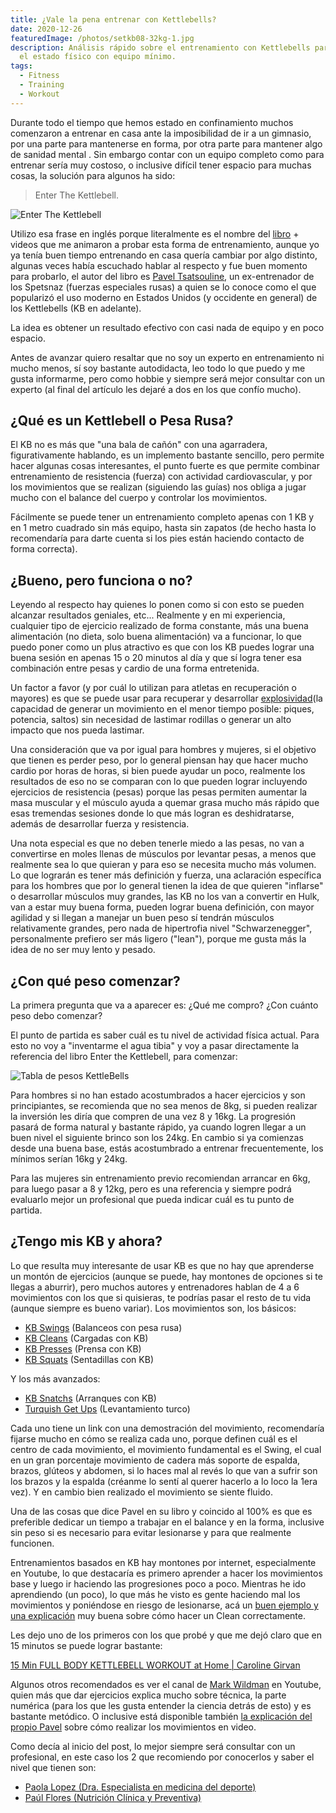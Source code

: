 ```yaml
---
title: ¿Vale la pena entrenar con Kettlebells?
date: 2020-12-26
featuredImage: /photos/setkb08-32kg-1.jpg
description: Análisis rápido sobre el entrenamiento con Kettlebells para mejorar
  el estado físico con equipo mínimo.
tags:
  - Fitness
  - Training
  - Workout
---
```

Durante todo el tiempo que hemos estado en confinamiento muchos comenzaron a entrenar en casa ante la imposibilidad de ir a un gimnasio, por una parte para mantenerse en forma, por otra parte para mantener algo de sanidad mental .  Sin embargo contar con un equipo completo como para entrenar sería muy costoso, o inclusive difícil tener espacio para muchas cosas, la solución para algunos ha sido:

> Enter The Kettlebell.

![Enter The Kettlebell](/photos/enter-kb-small.jpg "Enter The Kettlebell by Pavel Tsatsouline")

Utilizo esa frase en inglés porque literalmente es el nombre del [libro](https://www.amazon.com/dp/B004XIZK5K/) + videos que me animaron a probar esta forma de entrenamiento, aunque yo ya tenía buen tiempo entrenando en casa quería cambiar por algo distinto, algunas veces había escuchado hablar al respecto y fue buen momento para probarlo, el autor del libro es [Pavel Tsatsouline](https://en.wikipedia.org/wiki/Pavel_Tsatsouline), un ex-entrenador de los Spetsnaz (fuerzas especiales rusas) a quien se lo conoce como el que popularizó el uso moderno en Estados Unidos (y occidente en general) de los Kettlebells (KB en adelante).

La idea es obtener un resultado efectivo con casi nada de equipo y en poco espacio.

Antes de avanzar quiero resaltar que no soy un experto en entrenamiento ni mucho menos, sí soy bastante autodidacta, leo todo lo que puedo y me gusta informarme, pero como hobbie y siempre será mejor consultar con un experto (al final del artículo les dejaré a dos en los que confío mucho).

## ¿Qué es un Kettlebell o Pesa Rusa?

El KB no es más que "una bala de cañón" con una agarradera, figurativamente hablando, es un implemento bastante sencillo, pero permite hacer algunas cosas interesantes, el punto fuerte es que permite combinar entrenamiento de resistencia (fuerza) con actividad cardiovascular, y por los movimientos que se realizan (siguiendo las guías) nos obliga a jugar mucho con el balance del cuerpo y controlar los movimientos.

Fácilmente se puede tener un entrenamiento completo apenas con 1 KB y en 1 metro cuadrado sin más equipo, hasta sin zapatos (de hecho hasta lo recomendaría para darte cuenta si los pies están haciendo contacto de forma correcta).

## ¿Bueno, pero funciona o no?

Leyendo al respecto hay quienes lo ponen como si con esto se pueden alcanzar resultados geniales, etc... Realmente y en mi experiencia, cualquier tipo de ejercicio realizado de forma constante, más una buena alimentación (no dieta, solo buena alimentación) va a funcionar, lo que puedo poner como un plus atractivo es que con los KB puedes lograr una buena sesión en apenas 15 o 20 minutos al día y que sí logra tener esa combinación entre pesas y cardio de una forma entretenida.

Un factor a favor (y por cuál lo utilizan para atletas en recuperación o mayores) es que se puede usar para recuperar y desarrollar [explosividad](https://www.hombremoderno.es/fuerza-explosiva-b05-1304_1-1307/)(la capacidad de generar un movimiento en el menor tiempo posible: piques, potencia, saltos) sin necesidad de lastimar rodillas o generar un alto impacto que nos pueda lastimar.

Una consideración que va por igual para hombres y mujeres, si el objetivo que tienen es perder peso, por lo general piensan hay que hacer mucho cardio por horas de horas, si bien puede ayudar un poco, realmente los resultados de eso no se comparan con lo que pueden lograr incluyendo ejercicios de resistencia (pesas) porque las pesas permiten aumentar la masa muscular y el músculo ayuda a quemar grasa mucho más rápido que esas tremendas sesiones donde lo que más logran es deshidratarse, además de desarrollar fuerza y resistencia.

Una nota especial es que no deben tenerle miedo a las pesas, no van a convertirse en moles llenas de músculos por levantar pesas, a menos que realmente sea lo que quieran y para eso se necesita mucho más volumen.  Lo que lograrán es tener más definición y fuerza, una aclaración específica para los hombres que por lo general tienen la idea de que quieren "inflarse" o desarrollar músculos muy grandes, las KB no los van a convertir en Hulk, van a estar muy buena forma, pueden lograr buena definición, con mayor agilidad y si llegan a manejar un buen peso sí tendrán músculos relativamente grandes, pero nada de hipertrofia nivel "Schwarzenegger", personalmente prefiero ser más ligero ("lean"), porque me gusta más la idea de no ser muy lento y pesado.

## ¿Con qué peso comenzar?

La primera pregunta que va a aparecer es: ¿Qué me compro? ¿Con cuánto peso debo comenzar?

El punto de partida es saber cuál es tu nivel de actividad física actual.  Para esto no voy a "inventarme  el agua tibia" y voy a pasar directamente la referencia del libro Enter the Kettlebell, para comenzar:

![Tabla de pesos KettleBells](/photos/screen-shot-2020-12-26-at-01.11.20.png "Tabla de pesos KettleBells")

Para hombres si no han estado acostumbrados a hacer ejercicios y son principiantes, se recomienda que no sea menos de 8kg, si pueden realizar la inversión les diría que compren de una vez 8 y 16kg.   La progresión pasará de forma natural y bastante rápido, ya cuando logren llegar a un buen nivel el siguiente brinco son los 24kg.  En cambio si ya comienzas desde una buena base, estás acostumbrado a entrenar frecuentemente, los mínimos serían 16kg y 24kg.

Para las mujeres sin entrenamiento previo recomiendan arrancar en 6kg, para luego pasar a 8 y 12kg, pero es una referencia y siempre podrá evaluarlo mejor un profesional que pueda indicar cuál es tu punto de partida.

## ¿Tengo mis KB y ahora?

Lo que resulta muy interesante de usar KB es que no hay que aprenderse un montón de ejercicios (aunque se puede, hay montones de opciones si te llegas a aburrir), pero muchos autores y entrenadores hablan de 4 a 6 movimientos con los que si quisieras, te podrías pasar el resto de tu vida (aunque siempre es bueno variar).  Los movimientos son, los básicos:

* [KB Swings](https://www.youtube.com/watch?v=GYHbu2LRqD0) (Balanceos con pesa rusa)
* [KB Cleans](https://www.youtube.com/watch?v=ZuTKcP6vtfI) (Cargadas con KB)
* [KB Presses](https://www.youtube.com/watch?v=48qvCvJJr8Y) (Prensa con KB)
* [KB Squats](https://www.youtube.com/watch?v=3wioCm5Qe-U) (Sentadillas con KB)

Y los más avanzados:

* [KB Snatchs](https://www.youtube.com/watch?v=xQqCyl-2ixQ) (Arranques con KB)
* [Turquish Get Ups](https://www.youtube.com/watch?v=2YollP91Wro) (Levantamiento turco)

Cada uno tiene un link con una demostración del movimiento, recomendaría fijarse mucho en cómo se realiza cada uno, porque definen cuál es el centro de cada movimiento, el movimiento fundamental es el Swing, el cual en un gran porcentaje movimiento de cadera más soporte de espalda, brazos, glúteos y abdomen, si lo haces mal al revés lo que van a sufrir son los brazos y la espalda (créanme lo sentí al querer hacerlo a lo loco la 1era vez).  Y en cambio bien realizado el movimiento se siente fluido.

Una de las cosas que dice Pavel en su libro y coincido al 100% es que es preferible dedicar un tiempo a trabajar en el balance y en la forma, inclusive sin peso si es necesario para evitar lesionarse y para que realmente funcionen.

Entrenamientos basados en KB hay montones por internet, especialmente en Youtube, lo que destacaría es primero aprender a hacer los movimientos base y luego ir haciendo las progresiones poco a poco.  Mientras he ido aprendiendo (un poco), lo que más he visto es gente haciendo mal los movimientos y poniéndose en riesgo de lesionarse, acá un [buen ejemplo y una explicación](https://youtu.be/cPYfiwpUeSE) muy buena sobre cómo hacer un Clean correctamente.

Les dejo uno de los primeros con los que probé y que me dejó claro que en 15 minutos se puede lograr bastante:

[15 Min FULL BODY KETTLEBELL WORKOUT at Home | Caroline Girvan](https://www.youtube.com/watch?v=VCcar3MA07w)

Algunos otros recomendados es ver el canal de [Mark Wildman](https://www.youtube.com/channel/UCVYbUVLrZ6pEBfYV_UyvItA) en Youtube, quien más que dar ejercicios explica mucho sobre técnica, la parte numérica (para los que les gusta entender la ciencia detrás de esto) y es bastante metódico.  O inclusive está disponible también [la explicación del propio Pavel](https://www.youtube.com/watch?v=cKx8xE8jJZs) sobre cómo realizar los movimientos en video.

Como decía al inicio del post, lo mejor siempre será consultar con un profesional, en este caso los 2 que recomiendo por conocerlos y saber el nivel que tienen son:

* [Paola Lopez (Dra. Especialista en medicina del deporte)](https://www.instagram.com/paopao_lt/)
* [Paúl Flores (Nutrición Clínica y Preventiva)](https://www.instagram.com/paulfloresp/)
